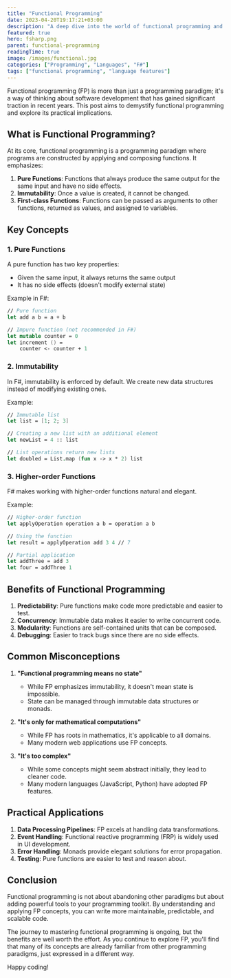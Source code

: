 ```yaml
---
title: "Functional Programming"
date: 2023-04-20T19:17:21+03:00
description: "A deep dive into the world of functional programming and its practical implications"
featured: true
hero: fsharp.png
parent: functional-programming
readingTime: true
image: /images/functional.jpg
categories: ["Programming", "Languages", "F#"]
tags: ["functional programming", "language features"]
---
```




Functional programming (FP) is more than just a programming paradigm; it's a way of thinking about software development that has gained significant traction in recent years. This post aims to demystify functional programming and explore its practical implications.

## What is Functional Programming?

At its core, functional programming is a programming paradigm where programs are constructed by applying and composing functions. It emphasizes:

1. **Pure Functions**: Functions that always produce the same output for the same input and have no side effects.
2. **Immutability**: Once a value is created, it cannot be changed.
3. **First-class Functions**: Functions can be passed as arguments to other functions, returned as values, and assigned to variables.

## Key Concepts

### 1. Pure Functions
A pure function has two key properties:
- Given the same input, it always returns the same output
- It has no side effects (doesn't modify external state)

Example in F#:
```fsharp
// Pure function
let add a b = a + b

// Impure function (not recommended in F#)
let mutable counter = 0
let increment () = 
    counter <- counter + 1
```

### 2. Immutability
In F#, immutability is enforced by default. We create new data structures instead of modifying existing ones.

Example:
```fsharp
// Immutable list
let list = [1; 2; 3]

// Creating a new list with an additional element
let newList = 4 :: list

// List operations return new lists
let doubled = List.map (fun x -> x * 2) list
```

### 3. Higher-order Functions
F# makes working with higher-order functions natural and elegant.

Example:
```fsharp
// Higher-order function
let applyOperation operation a b = operation a b

// Using the function
let result = applyOperation add 3 4 // 7

// Partial application
let addThree = add 3
let four = addThree 1
```

## Benefits of Functional Programming

1. **Predictability**: Pure functions make code more predictable and easier to test.
2. **Concurrency**: Immutable data makes it easier to write concurrent code.
3. **Modularity**: Functions are self-contained units that can be composed.
4. **Debugging**: Easier to track bugs since there are no side effects.

## Common Misconceptions

1. **"Functional programming means no state"**
   - While FP emphasizes immutability, it doesn't mean state is impossible.
   - State can be managed through immutable data structures or monads.

2. **"It's only for mathematical computations"**
   - While FP has roots in mathematics, it's applicable to all domains.
   - Many modern web applications use FP concepts.

3. **"It's too complex"**
   - While some concepts might seem abstract initially, they lead to cleaner code.
   - Many modern languages (JavaScript, Python) have adopted FP features.

## Practical Applications

1. **Data Processing Pipelines**: FP excels at handling data transformations.
2. **Event Handling**: Functional reactive programming (FRP) is widely used in UI development.
3. **Error Handling**: Monads provide elegant solutions for error propagation.
4. **Testing**: Pure functions are easier to test and reason about.

## Conclusion

Functional programming is not about abandoning other paradigms but about adding powerful tools to your programming toolkit. By understanding and applying FP concepts, you can write more maintainable, predictable, and scalable code.

The journey to mastering functional programming is ongoing, but the benefits are well worth the effort. As you continue to explore FP, you'll find that many of its concepts are already familiar from other programming paradigms, just expressed in a different way.

Happy coding!
